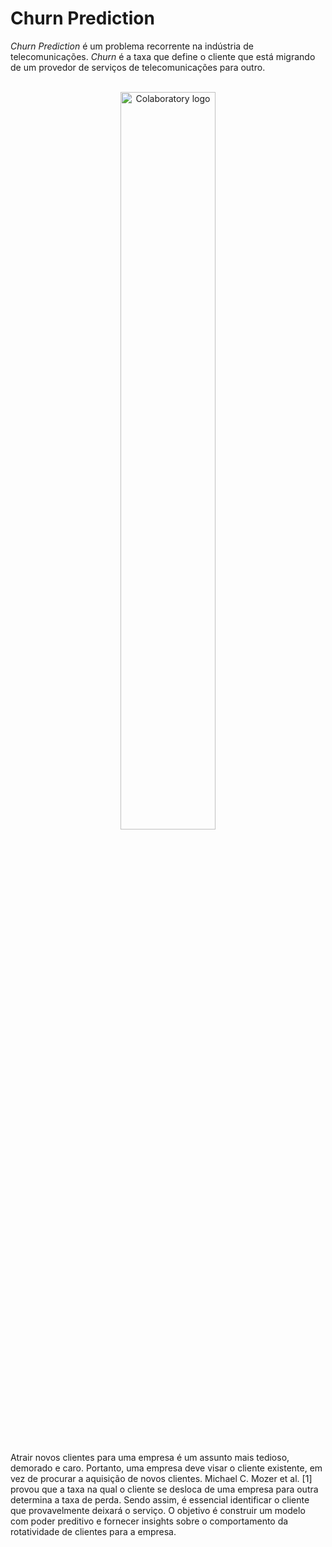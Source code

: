 
# **Churn Prediction**

*Churn Prediction* é um problema recorrente na indústria de telecomunicações. *Churn* é a taxa que define o cliente que está migrando de um provedor de serviços de telecomunicações para outro.

</br>
<center>
<img alt="Colaboratory logo" width="55%" src="https://encrypted-tbn0.gstatic.com/images?q=tbn:ANd9GcTju9CLRk4jQf96bVC1LQ9K9R5wD8nxRFLzLQ&usqp=CAU">
</center>

</br>

Atrair novos clientes para uma empresa é um assunto mais tedioso, demorado e caro. Portanto, uma empresa deve visar o cliente existente, em vez de procurar a aquisição de novos clientes. Michael C. Mozer et al. [1] provou que a taxa na qual o cliente se desloca de uma empresa para outra determina a taxa de perda. Sendo assim, é essencial identificar o cliente que provavelmente deixará o serviço. O objetivo é construir um modelo com poder preditivo e fornecer insights sobre o comportamento da rotatividade de clientes para a empresa.
